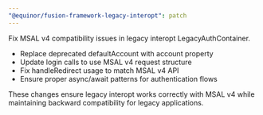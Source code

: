 ```yaml
---
"@equinor/fusion-framework-legacy-interopt": patch
---
```


Fix MSAL v4 compatibility issues in legacy interopt LegacyAuthContainer.

- Replace deprecated defaultAccount with account property
- Update login calls to use MSAL v4 request structure
- Fix handleRedirect usage to match MSAL v4 API
- Ensure proper async/await patterns for authentication flows

These changes ensure legacy interopt works correctly with MSAL v4 while maintaining backward compatibility for legacy applications.
